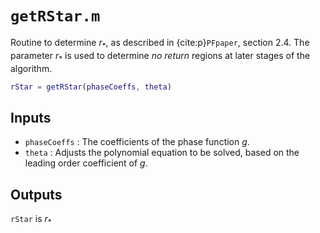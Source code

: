 # `getRStar.m`

Routine to determine $r_*$, as described in {cite:p}`PFpaper`, section 2.4. The parameter $r_*$ is used to determine *no return* regions at later stages of the algorithm.

```matlab
rStar = getRStar(phaseCoeffs, theta)
```

## Inputs
* `phaseCoeffs` : The coefficients of the phase function $g$.
* `theta` : Adjusts the polynomial equation to be solved, based on the leading order coefficient of $g$.

## Outputs

`rStar` is $r_*$